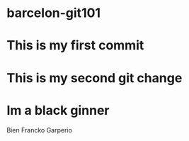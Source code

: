 # barcelon-git101
# This is my first commit
# This is my second git change
# Im a black ginner
Bien Francko Garperio

